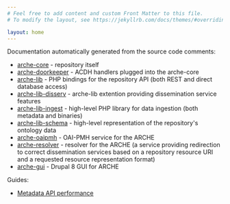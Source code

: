 ```yaml
---
# Feel free to add content and custom Front Matter to this file.
# To modify the layout, see https://jekyllrb.com/docs/themes/#overriding-theme-defaults

layout: home
---
```


Documentation automatically generated from the source code comments:

* [arche-core](arche-core/) - repository itself
* [arche-doorkeeper](arche-doorkeeper/) - ACDH handlers plugged into the arche-core
* [arche-lib](arche-lib/) - PHP bindings for the repository API (both REST and direct database access)
* [arche-lib-disserv](arche-lib-disserv/) - arche-lib extention providing dissemination service features
* [arche-lib-ingest](arche-lib-ingest/) - high-level PHP library for data ingestion (both metadata and binaries)
* [arche-lib-schema](arche-lib-schema/) - high-level representation of the repository's ontology data
* [arche-oaipmh](arche-oaipmh/) - OAI-PMH service for the ARCHE
* [arche-resolver](arche-resolver/) - resolver for the ARCHE (a service providing redirection to correct dissemination services based on a repository resource URI and a requested resource representation format)
* [arche-gui](arche-gui/) - Drupal 8 GUI for ARCHE

Guides:

* [Metadata API performance]({aux/metadata_api_performance.html)
